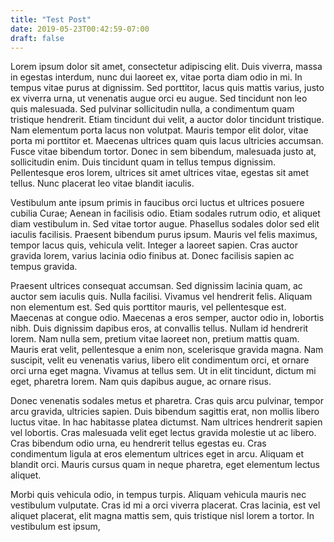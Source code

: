 ```yaml
---
title: "Test Post"
date: 2019-05-23T00:42:59-07:00
draft: false
---
```


Lorem ipsum dolor sit amet, consectetur adipiscing elit. Duis viverra, massa in egestas interdum, nunc dui laoreet ex, vitae porta diam odio in mi. In tempus vitae purus at dignissim. Sed porttitor, lacus quis mattis varius, justo ex viverra urna, ut venenatis augue orci eu augue. Sed tincidunt non leo quis malesuada. Sed pulvinar sollicitudin nulla, a condimentum quam tristique hendrerit. Etiam tincidunt dui velit, a auctor dolor tincidunt tristique. Nam elementum porta lacus non volutpat. Mauris tempor elit dolor, vitae porta mi porttitor et. Maecenas ultrices quam quis lacus ultricies accumsan. Fusce vitae bibendum tortor. Donec in sem bibendum, malesuada justo at, sollicitudin enim. Duis tincidunt quam in tellus tempus dignissim. Pellentesque eros lorem, ultrices sit amet ultrices vitae, egestas sit amet tellus. Nunc placerat leo vitae blandit iaculis.

Vestibulum ante ipsum primis in faucibus orci luctus et ultrices posuere cubilia Curae; Aenean in facilisis odio. Etiam sodales rutrum odio, et aliquet diam vestibulum in. Sed vitae tortor augue. Phasellus sodales dolor sed elit iaculis facilisis. Praesent bibendum purus ipsum. Mauris vel felis maximus, tempor lacus quis, vehicula velit. Integer a laoreet sapien. Cras auctor gravida lorem, varius lacinia odio finibus at. Donec facilisis sapien ac tempus gravida.

Praesent ultrices consequat accumsan. Sed dignissim lacinia quam, ac auctor sem iaculis quis. Nulla facilisi. Vivamus vel hendrerit felis. Aliquam non elementum est. Sed quis porttitor mauris, vel pellentesque est. Maecenas at congue odio. Maecenas a eros semper, auctor odio in, lobortis nibh. Duis dignissim dapibus eros, at convallis tellus. Nullam id hendrerit lorem. Nam nulla sem, pretium vitae laoreet non, pretium mattis quam. Mauris erat velit, pellentesque a enim non, scelerisque gravida magna. Nam suscipit, velit eu venenatis varius, libero elit condimentum orci, et ornare orci urna eget magna. Vivamus at tellus sem. Ut in elit tincidunt, dictum mi eget, pharetra lorem. Nam quis dapibus augue, ac ornare risus.

Donec venenatis sodales metus et pharetra. Cras quis arcu pulvinar, tempor arcu gravida, ultricies sapien. Duis bibendum sagittis erat, non mollis libero luctus vitae. In hac habitasse platea dictumst. Nam ultrices hendrerit sapien vel lobortis. Cras malesuada velit eget lectus gravida molestie ut ac libero. Cras bibendum odio urna, eu hendrerit tellus egestas eu. Cras condimentum ligula at eros elementum ultrices eget in arcu. Aliquam et blandit orci. Mauris cursus quam in neque pharetra, eget elementum lectus aliquet.

Morbi quis vehicula odio, in tempus turpis. Aliquam vehicula mauris nec vestibulum vulputate. Cras id mi a orci viverra placerat. Cras lacinia, est vel aliquet placerat, elit magna mattis sem, quis tristique nisl lorem a tortor. In vestibulum est ipsum, 

